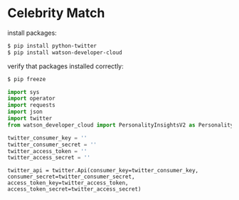 # Celebrity Match

install packages:

```bash
$ pip install python-twitter
$ pip install watson-developer-cloud
```

verify that packages installed correctly:

```bash
$ pip freeze
```

```py
import sys
import operator
import requests
import json
import twitter
from watson_developer_cloud import PersonalityInsightsV2 as PersonalityInsights
```

```py
twitter_consumer_key = ''  
twitter_consumer_secret = ''  
twitter_access_token = ''  
twitter_access_secret = ''
```

```
twitter_api = twitter.Api(consumer_key=twitter_consumer_key, consumer_secret=twitter_consumer_secret, access_token_key=twitter_access_token, access_token_secret=twitter_access_secret)
```
